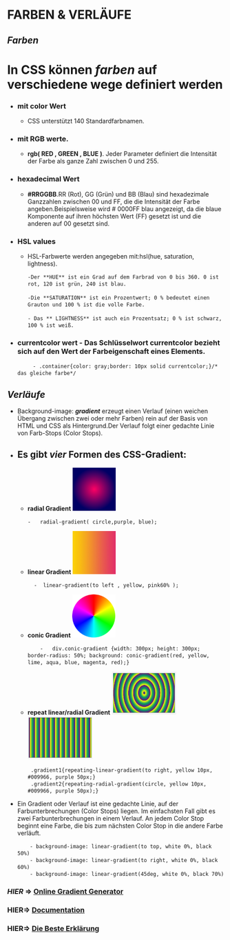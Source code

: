 # FARBEN & VERLÄUFE

## **_Farben_**

# In CSS können **_farben_** auf verschiedene wege definiert werden

- ### mit color Wert

  - CSS unterstützt 140 Standardfarbnamen.

- ### mit RGB werte.
  - **rgb( RED , GREEN , BLUE )**. Jeder Parameter definiert die Intensität der Farbe als ganze Zahl zwischen 0 und 255.
- ### hexadecimal Wert
  - **#RRGGBB**.RR (Rot), GG (Grün) und BB (Blau) sind hexadezimale Ganzzahlen zwischen 00 und FF, die die Intensität der Farbe angeben.Beispielsweise wird # 0000FF blau angezeigt, da die blaue Komponente auf ihren höchsten Wert (FF) gesetzt ist und die anderen auf 00 gesetzt sind.
- ### HSL values

  - HSL-Farbwerte werden angegeben mit:hsl(hue, saturation, lightness).

        -Der **HUE** ist ein Grad auf dem Farbrad von 0 bis 360. 0 ist rot, 120 ist grün, 240 ist blau.

        -Die **SATURATION** ist ein Prozentwert; 0 % bedeutet einen Grauton und 100 % ist die volle Farbe.

        - Das ** LIGHTNESS** ist auch ein Prozentsatz; 0 % ist schwarz, 100 % ist weiß.

- ### **currentcolor** wert - Das Schlüsselwort currentcolor bezieht sich auf den Wert der Farbeigenschaft eines Elements.
           - .container{color: gray;border: 10px solid currentcolor;}/* das gleiche farbe*/

## **_Verläufe_**

- Background-image: **_gradient_** erzeugt einen Verlauf (einen weichen Übergang zwischen zwei oder mehr Farben) rein auf der Basis von HTML und CSS als Hintergrund.Der Verlauf folgt einer gedachte Linie von Farb-Stops (Color Stops).
- ## Es gibt **_vier_** Formen des CSS-Gradient:

  - **radial Gradient**
    <img src="./assets/radialGradient.png" width= 100px >

        -   radial-gradient( circle,purple, blue);

  - **linear Gradient**
    <img src="./assets/liniarGrad.jpeg" width= 100px height=100px>

          -  linear-gradient(to left , yellow, pink60% );

  - **conic Gradient**
    <img src="./assets/conic-gradient23.png" width= 100px height=100px>

            -   div.conic-gradient {width: 300px; height: 300px; border-radius: 50%; background: conic-gradient(red, yellow, lime, aqua, blue, magenta, red);}

  - **repeat linear/radial Gradient**
    <img src="./assets/repeatGradient%20.png" width= 150px height=100px>
    <img src="./assets/liniarGRadR.png" width= 150px height=100px>

         .gradient1{repeating-linear-gradient(to right, yellow 10px, #009966, purple 50px;}
         .gradient2{repeating-radial-gradient(circle, yellow 10px, #009966, purple 50px);}

- Ein Gradient oder Verlauf ist eine gedachte Linie, auf der Farbunterbrechungen (Color Stops) liegen. Im einfachsten Fall gibt es zwei Farbunterbrechungen in einem Verlauf. An jedem Color Stop beginnt eine Farbe, die bis zum nächsten Color Stop in die andere Farbe verläuft.

          - background-image: linear-gradient(to top, white 0%, black 50%)
          - background-image: linear-gradient(to right, white 0%, black 60%)
          - background-image: linear-gradient(45deg, white 0%, black 70%)

### **_HIER_** => [ Online Gradient Generator ](https://cssgradient.io/)

### **HIER**=> [ Documentation ](https://developer.mozilla.org/en-US/docs/Web/CSS/CSS_Images/Using_CSS_gradients)

### **HIER**=> [Die Beste Erklärung](https://www.youtube.com/watch?v=4kWHW7da4U8)
